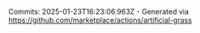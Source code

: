 Commits: 2025-01-23T16:23:06.963Z - Generated via https://github.com/marketplace/actions/artificial-grass
<br>
